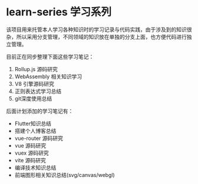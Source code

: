 # learn-series 学习系列

该项目用来托管本人学习各种知识时的学习记录与代码实践，由于涉及到的知识很杂，所以采用分支管理，不同领域的知识放在单独的分支上面，也方便代码进行独立管理。

目前正在同步整理下面这些学习笔记：

1. Rollup.js 源码研究
2. WebAssembly 相关知识学习
3. V8 引擎源码研究
4. 正则表达式学习总结
5. git深度使用总结

后面计划添加的学习笔记有：

- Flutter知识总结
- 搭建个人博客总结
- vue-router 源码研究
- vue 源码研究
- vuex 源码研究
- vite 源码研究
- 编译技术知识总结
- 前端图形相关知识总结(svg/canvas/webgl)
